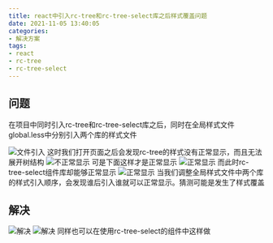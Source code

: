 ```yaml
---
title: react中引入rc-tree和rc-tree-select库之后样式覆盖问题
date: 2021-11-05 13:40:05
categories: 
- 解决方案
tags: 
- react
- rc-tree
- rc-tree-select
---
```


## 问题
在项目中同时引入rc-tree和rc-tree-select库之后，同时在全局样式文件global.less中分别引入两个库的样式文件
<!-- more -->
![文件引入](1.png)
这时我们打开页面之后会发现rc-tree的样式没有正常显示，而且无法展开树结构
![不正常显示](2.png)
可是下面这样才是正常显示
![正常显示](3.png)
而此时rc-tree-select组件库却能够正常显示
![正常显示](4.png)
当我们调整全局样式文件中两个库的样式引入顺序，会发现谁后引入谁就可以正常显示。猜测可能是发生了样式覆盖
## 解决
![解决](5.png)
![解决](6.png)
同样也可以在使用rc-tree-select的组件中这样做
